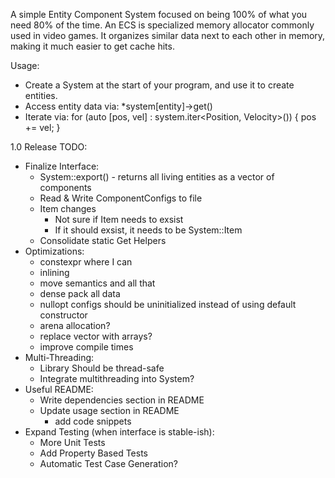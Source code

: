 A simple Entity Component System focused on being 100% of what you need 80% of the time. An ECS is specialized memory allocator commonly used in video games. It organizes similar data next to each other in memory, making it much easier to get cache hits.

Usage:
* Create a System at the start of your program, and use it to create entities.
* Access entity data via: *system[entity]->get<Position>()
* Iterate via: for (auto [pos, vel] : system.iter<Position, Velocity>()) { pos += vel; }

1.0 Release TODO:
* Finalize Interface:
	* System::export() - returns all living entities as a vector of components
	* Read & Write ComponentConfigs to file
	* Item changes
		* Not sure if Item needs to exsist
		* If it should exsist, it needs to be System::Item
	* Consolidate static Get Helpers
* Optimizations:
	* constexpr where I can
	* inlining
	* move semantics and all that
	* dense pack all data
	* nullopt configs should be uninitialized instead of using default constructor
	* arena allocation?
	* replace vector with arrays?
	* improve compile times
* Multi-Threading:
	* Library Should be thread-safe
	* Integrate multithreading into System?
* Useful README:
	* Write dependencies section in README
	* Update usage section in README
		* add code snippets
* Expand Testing (when interface is stable-ish):
	* More Unit Tests
	* Add Property Based Tests
	* Automatic Test Case Generation?
